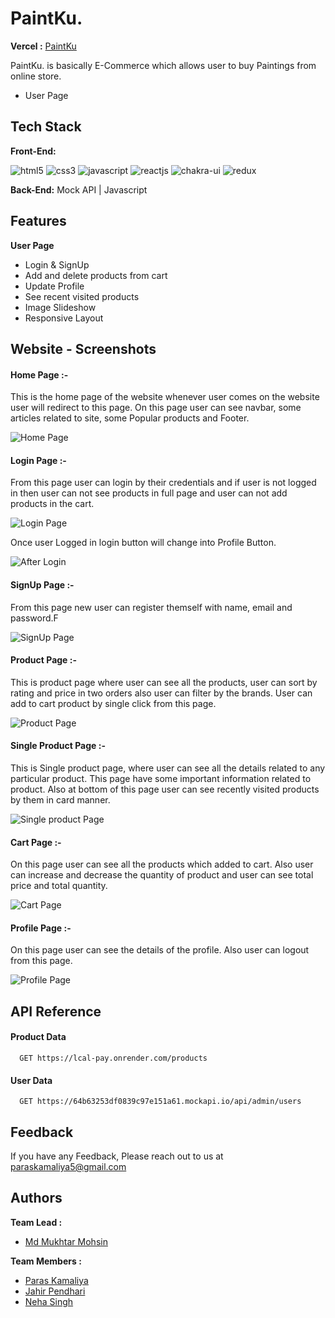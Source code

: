 # PaintKu.

**Vercel :**  [PaintKu](https://paintku.vercel.app/)

PaintKu. is basically E-Commerce which allows user to buy Paintings from online store.
* User Page

## Tech Stack

**Front-End:** <p >
    <img src="https://img.shields.io/badge/HTML5-E34F26?style=for-the-badge&logo=html5&logoColor=white" alt="html5" />
    <img src="https://img.shields.io/badge/CSS3-1572B6?style=for-the-badge&logo=css3&logoColor=white" alt="css3" /> 
    <img src="https://img.shields.io/badge/JavaScript-323330?style=for-the-badge&logo=javascript&logoColor=F7DF1E" alt="javascript" />
    <img src="https://img.shields.io/badge/React-20232A?style=for-the-badge&logo=react&logoColor=61DAFB" alt="reactjs" />
    <img src="https://img.shields.io/badge/Chakra%20UI-3bc7bd?style=for-the-badge&logo=chakraui&logoColor=white" alt="chakra-ui" />
    <img src="https://img.shields.io/badge/Redux-593D88?style=for-the-badge&logo=redux&logoColor=white" alt="redux" /> 
</p>

**Back-End:** Mock API | Javascript

## Features

**User Page**
- Login & SignUp
- Add and delete products from cart
- Update Profile
- See recent visited products
- Image Slideshow
- Responsive Layout

## Website - Screenshots

#### Home Page :-
This is the home page of the website whenever user comes on the website user will redirect to this page. On this page user can see navbar, some articles related to site, some Popular products and Footer.

![Home Page](https://github.com/mdmukhtarmohsin/loud-weight-1875/assets/130351451/67881136-25d3-4269-8169-852d36e5c185)

#### Login Page :- 
From this page user can login by their credentials and if user is not logged in then user can not see products in full page and user can not add products in the cart.

![Login Page](https://github.com/mdmukhtarmohsin/loud-weight-1875/assets/130351451/1aee3e22-30e9-4f37-8a88-a44f301a7b67)


Once user Logged in login button will change into Profile Button.

![After Login](https://github.com/mdmukhtarmohsin/loud-weight-1875/assets/130351451/89c2ee15-6a30-41c7-94d4-4b059304eca0)


#### SignUp Page :-
From this page new user can register themself with name, email and password.F

![SignUp Page](https://github.com/mdmukhtarmohsin/loud-weight-1875/assets/130351451/e04243fa-c4a5-4326-93fb-a7be3b0f79e7)

#### Product Page :-
This is product page where user can see all the products, user can sort by rating and price in two orders also user can filter by the brands. User can add to cart product by single click from this page.

![Product Page](https://github.com/mdmukhtarmohsin/loud-weight-1875/assets/130351451/abc2556f-7b76-45ce-aaf9-6762c7a40e62)


#### Single Product Page :-
This is Single product page, where user can see all the details related to any particular product. This page have some important information related to product. Also at bottom of this page user can see recently visited products by them in card manner.

![Single product Page](https://github.com/mdmukhtarmohsin/loud-weight-1875/assets/130351451/388dcaf9-3612-458b-94be-38558849ffde)

#### Cart Page :- 
On this page user can see all the products which added to cart. Also user can increase and decrease the quantity of product and user can see total price and total quantity.

![Cart Page](https://github.com/mdmukhtarmohsin/loud-weight-1875/assets/130351451/12c7c57d-8440-46aa-8858-38820b788f31)

#### Profile Page :-
On this page user can see the details of the profile. Also user can logout from this page.

![Profile Page](https://github.com/mdmukhtarmohsin/loud-weight-1875/assets/130351451/9c274d18-f173-44d7-969c-bf921c8b3c0d)

## API Reference

#### Product Data

```
  GET https://lcal-pay.onrender.com/products
```

#### User Data

```
  GET https://64b63253df0839c97e151a61.mockapi.io/api/admin/users
```

## Feedback

If you have any Feedback, Please reach out to us at paraskamaliya5@gmail.com

## Authors

**Team Lead :**
- [Md Mukhtar Mohsin](https://github.com/mdmukhtarmohsin)

**Team Members :**
- [Paras Kamaliya](https://github.com/paraskamaliya)
- [Jahir Pendhari](https://github.com/JahirPendhari09)
- [Neha Singh](https://github.com/Nehaa1210)
